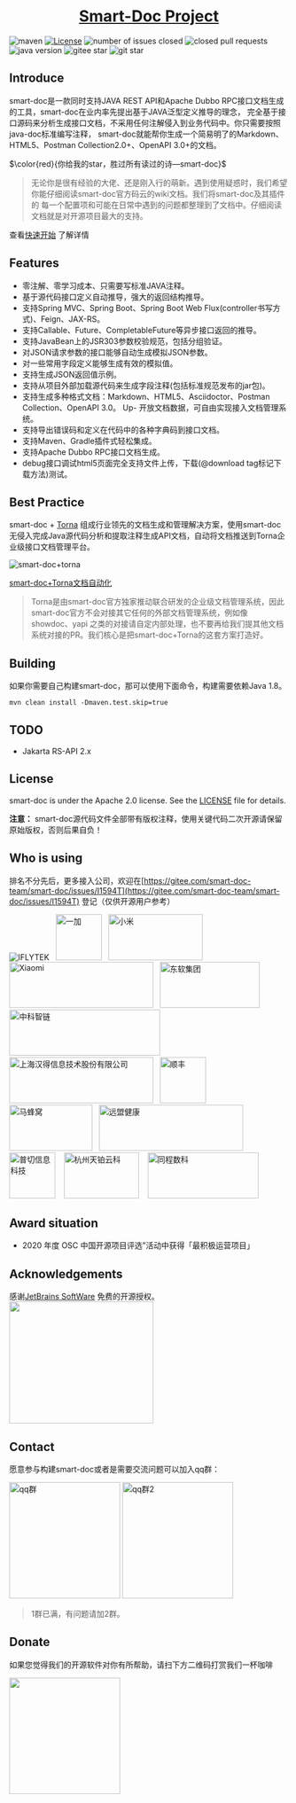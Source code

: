 <h1 align="center"><a href="https://github.com/smart-doc-group/smart-doc" target="_blank">Smart-Doc Project</a></h1>

![maven](https://img.shields.io/maven-central/v/com.github.shalousun/smart-doc)
[![License](https://img.shields.io/badge/license-Apache%202-green.svg)](https://www.apache.org/licenses/LICENSE-2.0)
![number of issues closed](https://img.shields.io/github/issues-closed-raw/smart-doc-group/smart-doc)
![closed pull requests](https://img.shields.io/github/issues-pr-closed/smart-doc-group/smart-doc)
![java version](https://img.shields.io/badge/JAVA-1.8+-green.svg)
![gitee star](https://gitee.com/smart-doc-team/smart-doc/badge/star.svg)
![git star](https://img.shields.io/github/stars/smart-doc-group/smart-doc.svg)

## Introduce

smart-doc是一款同时支持JAVA REST API和Apache Dubbo RPC接口文档生成的工具，smart-doc在业内率先提出基于JAVA泛型定义推导的理念，
完全基于接口源码来分析生成接口文档，不采用任何注解侵入到业务代码中。你只需要按照java-doc标准编写注释， smart-doc就能帮你生成一个简易明了的Markdown、HTML5、Postman
Collection2.0+、OpenAPI 3.0+的文档。

$\color{red}{你给我的star，胜过所有读过的诗—smart-doc}$

> 无论你是很有经验的大佬、还是刚入行的萌新。遇到使用疑惑时，我们希望你能仔细阅读smart-doc官方码云的wiki文档。我们将smart-doc及其插件的
> 每一个配置项和可能在日常中遇到的问题都整理到了文档中。仔细阅读文档就是对开源项目最大的支持。

查看[快速开始](https://smart-doc-group.github.io/#/zh-cn/) 了解详情

## Features

- 零注解、零学习成本、只需要写标准JAVA注释。
- 基于源代码接口定义自动推导，强大的返回结构推导。
- 支持Spring MVC、Spring Boot、Spring Boot Web Flux(controller书写方式)、Feign、JAX-RS。
- 支持Callable、Future、CompletableFuture等异步接口返回的推导。
- 支持JavaBean上的JSR303参数校验规范，包括分组验证。
- 对JSON请求参数的接口能够自动生成模拟JSON参数。
- 对一些常用字段定义能够生成有效的模拟值。
- 支持生成JSON返回值示例。
- 支持从项目外部加载源代码来生成字段注释(包括标准规范发布的jar包)。
- 支持生成多种格式文档：Markdown、HTML5、Asciidoctor、Postman Collection、OpenAPI 3.0。 Up- 开放文档数据，可自由实现接入文档管理系统。
- 支持导出错误码和定义在代码中的各种字典码到接口文档。
- 支持Maven、Gradle插件式轻松集成。
- 支持Apache Dubbo RPC接口文档生成。
- debug接口调试html5页面完全支持文件上传，下载(@download tag标记下载方法)测试。

## Best Practice

smart-doc + [Torna](http://torna.cn) 组成行业领先的文档生成和管理解决方案，使用smart-doc无侵入完成Java源代码分析和提取注释生成API文档，自动将文档推送到Torna企业级接口文档管理平台。

![smart-doc+torna](https://gitee.com/smart-doc-team/smart-doc/raw/master/images/smart-doc-torna.png)

[smart-doc+Torna文档自动化](https://gitee.com/smart-doc-team/smart-doc/wikis/smart-doc与torna对接?sort_id=3695028)

> Torna是由smart-doc官方独家推动联合研发的企业级文档管理系统，因此smart-doc官方不会对接其它任何的外部文档管理系统，例如像showdoc、yapi
> 之类的对接请自定内部处理，也不要再给我们提其他文档系统对接的PR。我们核心是把smart-doc+Torna的这套方案打造好。

## Building

如果你需要自己构建smart-doc，那可以使用下面命令，构建需要依赖Java 1.8。

```
mvn clean install -Dmaven.test.skip=true
```

## TODO

- Jakarta RS-API 2.x

## License

smart-doc is under the Apache 2.0 license. See
the [LICENSE](https://gitee.com/smart-doc-team/smart-doc/blob/master/LICENSE) file for details.

**注意：** smart-doc源代码文件全部带有版权注释，使用关键代码二次开源请保留原始版权，否则后果自负！

## Who is using

>
排名不分先后，更多接入公司，欢迎在[https://gitee.com/smart-doc-team/smart-doc/issues/I1594T](https://gitee.com/smart-doc-team/smart-doc/issues/I1594T)
登记（仅供开源用户参考）

![IFLYTEK](https://gitee.com/smart-doc-team/smart-doc/raw/master/images/known-users/iflytek.png)
&nbsp;&nbsp;<img src="https://gitee.com/smart-doc-team/smart-doc/raw/master/images/known-users/oneplus.png" title="一加" width="83px" height="83px"/>
&nbsp;&nbsp;<img src="https://gitee.com/smart-doc-team/smart-doc/raw/master/images/known-users/xiaomi.png" title="小米" width="170px" height="83px"/>
&nbsp;&nbsp;<img src="https://gitee.com/smart-doc-team/smart-doc/raw/master/images/known-users//ly.jpeg" title="Xiaomi" width="260px" height="83px"/>
&nbsp;&nbsp;<img src="https://gitee.com/smart-doc-team/smart-doc/raw/master/images/known-users/neusoft.png" title="东软集团" width="180px" height="83px"/>
&nbsp;&nbsp;<img src="https://gitee.com/smart-doc-team/smart-doc/raw/master/images/known-users/zhongkezhilian.png" title="中科智链" width="272px" height="83px"/>
&nbsp;&nbsp;<img src="https://www.hand-china.com/static/img/hand-logo.svg" title="上海汉得信息技术股份有限公司" width="260px" height="83px"/>
&nbsp;&nbsp;<img src="https://gitee.com/smart-doc-team/smart-doc/raw/master/images/known-users/shunfeng.png" title="顺丰" width="83px" height="83px"/>
&nbsp;&nbsp;<img src="https://gitee.com/smart-doc-team/smart-doc/raw/master/images/known-users/mafenwo.png" title="马蜂窝" width="150px" height="83px"/>
&nbsp;&nbsp;<img src="https://gitee.com/smart-doc-team/smart-doc/raw/master/images/known-users/yuanmengjiankang.png" title="远盟健康" width="260px" height="83px"/>
<img src="https://gitee.com/smart-doc-team/smart-doc/raw/master/images/known-users/puqie_gaitubao_100x100.jpg" title="普切信息科技" width="83px" height="83px"/>
&nbsp;&nbsp;
<img src="https://gitee.com/smart-doc-team/smart-doc/raw/master/images/known-users/tianbo-tech.png" title="杭州天铂云科" width="135px" height="83px"/>
&nbsp;&nbsp;
<img src="https://gitee.com/smart-doc-team/smart-doc/raw/master/images/known-users/tcsklogo.jpeg" title="同程数科" width="200px" height="83px"/>

## Award situation

- 2020 年度 OSC 中国开源项目评选”活动中获得「最积极运营项目」

## Acknowledgements

感谢[JetBrains SoftWare](https://www.jetbrains.com) 免费的开源授权。
<img src="https://gitee.com/smart-doc-team/smart-doc/raw/master/images/jetbrains-variant-3.png" width="260px" height="220px"/>

## Contact

愿意参与构建smart-doc或者是需要交流问题可以加入qq群：

<img src="https://gitee.com/smart-doc-team/smart-doc/raw/master/images/smart-doc-qq.png" title="qq群" width="200px" height="210px"/>
<img src="https://gitee.com/smart-doc-team/smart-doc/raw/master/images/smart-doc-qq2.jpeg" title="qq群2" width="200px" height="210px"/>

> 1群已满，有问题请加2群。

## Donate

如果您觉得我们的开源软件对你有所帮助，请扫下方二维码打赏我们一杯咖啡

<img src="https://images.gitee.com/uploads/images/2020/0831/225756_9aecdd4d_144669.png" width="200px" height="210px"/>
